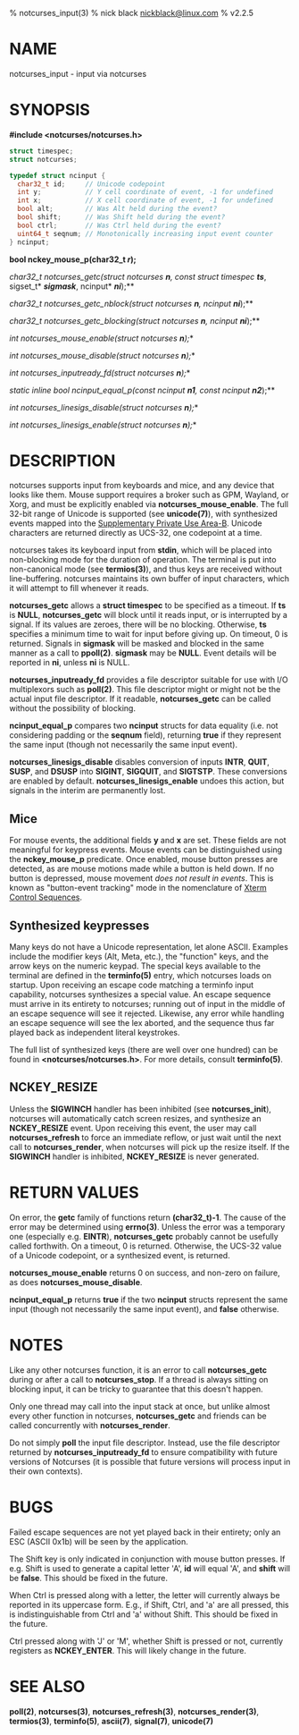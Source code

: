 % notcurses_input(3)
% nick black <nickblack@linux.com>
% v2.2.5

# NAME

notcurses_input - input via notcurses

# SYNOPSIS

**#include <notcurses/notcurses.h>**

```c
struct timespec;
struct notcurses;

typedef struct ncinput {
  char32_t id;     // Unicode codepoint
  int y;           // Y cell coordinate of event, -1 for undefined
  int x;           // X cell coordinate of event, -1 for undefined
  bool alt;        // Was Alt held during the event?
  bool shift;      // Was Shift held during the event?
  bool ctrl;       // Was Ctrl held during the event?
  uint64_t seqnum; // Monotonically increasing input event counter
} ncinput;
```

**bool nckey_mouse_p(char32_t ***r***);**

**char32_t notcurses_getc(struct notcurses* ***n***, const struct timespec* ***ts***, sigset_t* ***sigmask***, ncinput* ***ni***);**

**char32_t notcurses_getc_nblock(struct notcurses* ***n***, ncinput* ***ni***);**

**char32_t notcurses_getc_blocking(struct notcurses* ***n***, ncinput* ***ni***);**

**int notcurses_mouse_enable(struct notcurses* ***n***);**

**int notcurses_mouse_disable(struct notcurses* ***n***);**

**int notcurses_inputready_fd(struct notcurses* ***n***);**

**static inline bool ncinput_equal_p(const ncinput* ***n1***, const ncinput* ***n2***);**

**int notcurses_linesigs_disable(struct notcurses* ***n***);**

**int notcurses_linesigs_enable(struct notcurses* ***n***);**

# DESCRIPTION

notcurses supports input from keyboards and mice, and any device that looks
like them. Mouse support requires a broker such as GPM, Wayland, or Xorg, and
must be explicitly enabled via **notcurses_mouse_enable**. The full 32-bit
range of Unicode is supported (see **unicode(7)**), with synthesized events
mapped into the [Supplementary Private Use Area-B](https://unicode.org/charts/PDF/U1.0.10.pdf).
Unicode characters are returned directly as UCS-32, one codepoint at a time.

notcurses takes its keyboard input from **stdin**, which will be placed into
non-blocking mode for the duration of operation. The terminal is put into
non-canonical mode (see **termios(3)**), and thus keys are received without line-buffering.
notcurses maintains its own buffer of input characters, which it will attempt
to fill whenever it reads.

**notcurses_getc** allows a **struct timespec** to be specified as a timeout.
If **ts** is **NULL**, **notcurses_getc** will block until it reads input, or
is interrupted by a signal. If its values are zeroes, there will be no blocking.
Otherwise, **ts** specifies a minimum time to wait for input before giving up.
On timeout, 0 is returned. Signals in **sigmask** will be masked and blocked in
the same manner as a call to **ppoll(2)**. **sigmask** may be **NULL**. Event
details will be reported in **ni**, unless **ni** is NULL.

**notcurses_inputready_fd** provides a file descriptor suitable for use with
I/O multiplexors such as **poll(2)**. This file descriptor might or might not
be the actual input file descriptor. If it readable, **notcurses_getc** can
be called without the possibility of blocking.

**ncinput_equal_p** compares two **ncinput** structs for data equality (i.e.
not considering padding or the **seqnum** field), returning **true** if they
represent the same input (though not necessarily the same input event).

**notcurses_linesigs_disable** disables conversion of inputs **INTR**, **QUIT**,
**SUSP**, and **DSUSP** into **SIGINT**, **SIGQUIT**, and **SIGTSTP**. These
conversions are enabled by default. **notcurses_linesigs_enable** undoes this
action, but signals in the interim are permanently lost.

## Mice

For mouse events, the additional fields **y** and **x** are set. These fields
are not meaningful for keypress events. Mouse events can be distinguished using
the **nckey_mouse_p** predicate. Once enabled, mouse button presses are
detected, as are mouse motions made while a button is held down. If no button
is depressed, mouse movement _does not result in events_. This is known as
"button-event tracking" mode in the nomenclature of [Xterm Control
Sequences](https://www.xfree86.org/current/ctlseqs.html).

## Synthesized keypresses

Many keys do not have a Unicode representation, let alone ASCII. Examples
include the modifier keys (Alt, Meta, etc.), the "function" keys, and the arrow
keys on the numeric keypad. The special keys available to the terminal are
defined in the **terminfo(5)** entry, which notcurses loads on startup. Upon
receiving an escape code matching a terminfo input capability, notcurses
synthesizes a special value. An escape sequence must arrive in its entirety to
notcurses; running out of input in the middle of an escape sequence will see it
rejected. Likewise, any error while handling an escape sequence will see the
lex aborted, and the sequence thus far played back as independent literal
keystrokes.

The full list of synthesized keys (there are well over one hundred) can be
found in **<notcurses/notcurses.h>**. For more details, consult **terminfo(5)**.

## **NCKEY_RESIZE**

Unless the **SIGWINCH** handler has been inhibited (see **notcurses_init**),
notcurses will automatically catch screen resizes, and synthesize an
**NCKEY_RESIZE** event. Upon receiving this event, the user may call
**notcurses_refresh** to force an immediate reflow, or just wait until the
next call to **notcurses_render**, when notcurses will pick up the resize
itself. If the **SIGWINCH** handler is inhibited, **NCKEY_RESIZE** is never
generated.

# RETURN VALUES

On error, the **getc** family of functions return **(char32_t)-1**. The cause of the error may be determined
using **errno(3)**. Unless the error was a temporary one (especially e.g. **EINTR**),
**notcurses_getc** probably cannot be usefully called forthwith. On a
timeout, 0 is returned. Otherwise, the UCS-32 value of a Unicode codepoint, or
a synthesized event, is returned.

**notcurses_mouse_enable** returns 0 on success, and non-zero on failure, as
does **notcurses_mouse_disable**.

**ncinput_equal_p** returns **true** if the two **ncinput** structs represent
the same input (though not necessarily the same input event), and
**false** otherwise.

# NOTES

Like any other notcurses function, it is an error to call **notcurses_getc**
during or after a call to **notcurses_stop**. If a thread is always sitting
on blocking input, it can be tricky to guarantee that this doesn't happen.

Only one thread may call into the input stack at once, but unlike almost every
other function in notcurses, **notcurses_getc** and friends can be called
concurrently with **notcurses_render**.

Do not simply **poll** the input file descriptor. Instead, use the file
descriptor returned by **notcurses_inputready_fd** to ensure compatibility with
future versions of Notcurses (it is possible that future versions will process
input in their own contexts).

# BUGS

Failed escape sequences are not yet played back in their entirety; only an
ESC (ASCII 0x1b) will be seen by the application.

The Shift key is only indicated in conjunction with mouse button presses. If
e.g. Shift is used to generate a capital letter 'A', **id** will equal 'A', and
**shift** will be **false**. This should be fixed in the future.

When Ctrl is pressed along with a letter, the letter will currently always be
reported in its uppercase form. E.g., if Shift, Ctrl, and 'a' are all pressed,
this is indistinguishable from Ctrl and 'a' without Shift. This should be fixed
in the future.

Ctrl pressed along with 'J' or 'M', whether Shift is pressed or not, currently
registers as **NCKEY_ENTER**. This will likely change in the future.

# SEE ALSO

**poll(2)**,
**notcurses(3)**,
**notcurses_refresh(3)**,
**notcurses_render(3)**,
**termios(3)**,
**terminfo(5)**,
**ascii(7)**,
**signal(7)**,
**unicode(7)**
